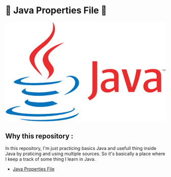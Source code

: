 # 🚀 Java Properties File 🚀 <!-- omit in toc -->

<div align="center">

![image](./Java_Logo.png)
</div>

## __Why this repository :__
In this repository, I'm just practicing basics Java and usefull thing inside Java by praticing and using multiple sources. So it's basically a place where I keep a track of some thing I learn in Java.

* [Java Properties File](./java_properties/readme.md)